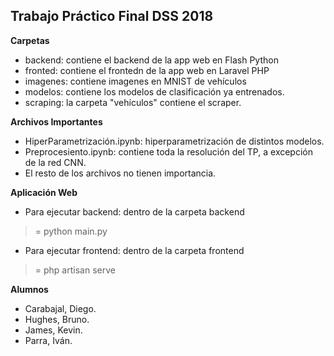 ## Trabajo Práctico Final DSS 2018

**Carpetas**<br />
* backend: contiene el backend de la app web en Flash Python<br />
* fronted: contiene el frontedn de la app web en Laravel PHP<br />
* imagenes: contiene imagenes en MNIST de vehículos<br />
* modelos: contiene los modelos de clasificación ya entrenados.<br />
* scraping: la carpeta "vehículos" contiene el scraper.<br />

**Archivos Importantes**<br />
* HiperParametrización.ipynb: hiperparametrización de distintos modelos.<br />
* Preprocesiento.ipynb: contiene toda la resolución del TP, a excepción de la red CNN.<br />
* El resto de los archivos no tienen importancia.<br />

**Aplicación Web**<br />
* Para ejecutar backend: dentro de la carpeta backend<br />
>= python main.py <br />

* Para ejecutar frontend: dentro de la carpeta frontend<br />
>= php artisan serve

**Alumnos**<br />
* Carabajal, Diego.<br />
* Hughes, Bruno.<br />
* James, Kevin.<br />
* Parra, Iván.<br />
